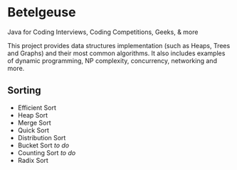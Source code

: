 Betelgeuse
=================

Java for Coding Interviews, Coding Competitions, Geeks, &amp; more

This project provides data structures implementation (such as Heaps, Trees and Graphs) and their most common algorithms. It also includes examples of dynamic programming, NP complexity, concurrency, networking and more.

<h2>Sorting</h2>

* Efficient Sort
 * Heap Sort 
 * Merge Sort
 * Quick Sort
* Distribution Sort
 * Bucket Sort _to do_
 * Counting Sort _to do_
 * Radix Sort

